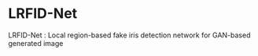# LRFID-Net
LRFID-Net : Local region-based fake iris detection network for GAN-based generated image
